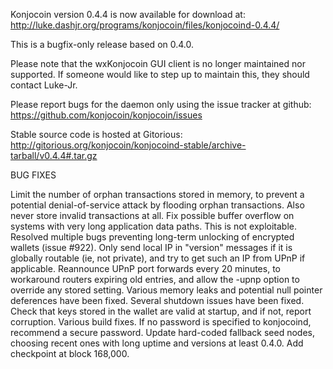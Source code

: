 Konjocoin version 0.4.4 is now available for download at:
http://luke.dashjr.org/programs/konjocoin/files/konjocoind-0.4.4/

This is a bugfix-only release based on 0.4.0.

Please note that the wxKonjocoin GUI client is no longer maintained nor supported. If someone would like to step up to maintain this, they should contact Luke-Jr.

Please report bugs for the daemon only using the issue tracker at github:
https://github.com/konjocoin/konjocoin/issues

Stable source code is hosted at Gitorious:
http://gitorious.org/konjocoin/konjocoind-stable/archive-tarball/v0.4.4#.tar.gz

BUG FIXES

Limit the number of orphan transactions stored in memory, to prevent a potential denial-of-service attack by flooding orphan transactions. Also never store invalid transactions at all.
Fix possible buffer overflow on systems with very long application data paths. This is not exploitable.
Resolved multiple bugs preventing long-term unlocking of encrypted wallets (issue #922).
Only send local IP in "version" messages if it is globally routable (ie, not private), and try to get such an IP from UPnP if applicable.
Reannounce UPnP port forwards every 20 minutes, to workaround routers expiring old entries, and allow the -upnp option to override any stored setting.
Various memory leaks and potential null pointer deferences have been
fixed.
Several shutdown issues have been fixed.
Check that keys stored in the wallet are valid at startup, and if not,
report corruption.
Various build fixes.
If no password is specified to konjocoind, recommend a secure password.
Update hard-coded fallback seed nodes, choosing recent ones with long uptime and versions at least 0.4.0.
Add checkpoint at block 168,000.

